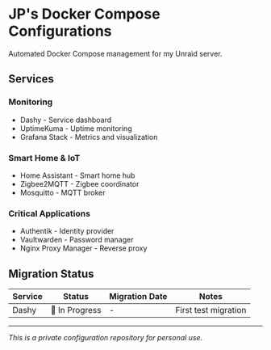 # JP's Docker Compose Configurations

Automated Docker Compose management for my Unraid server.

## Services

### Monitoring
- Dashy - Service dashboard
- UptimeKuma - Uptime monitoring
- Grafana Stack - Metrics and visualization

### Smart Home & IoT
- Home Assistant - Smart home hub
- Zigbee2MQTT - Zigbee coordinator
- Mosquitto - MQTT broker

### Critical Applications
- Authentik - Identity provider
- Vaultwarden - Password manager
- Nginx Proxy Manager - Reverse proxy

## Migration Status

| Service | Status | Migration Date | Notes |
|---------|--------|----------------|-------|
| Dashy | 🔄 In Progress | - | First test migration |

---
*This is a private configuration repository for personal use.*